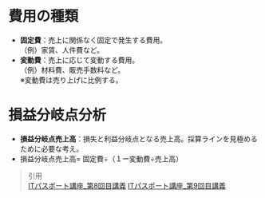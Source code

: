 # 費用の種類   
* **固定費**：売上に関係なく固定で発生する費用。  
（例）家賃、人件費など。    
* **変動費**：売上に応じて変動する費用。    
（例）材料費、販売手数料など。  
※変動費は売り上げに比例する。  

# 損益分岐点分析    
* **損益分岐点売上高**：損失と利益分岐点となる売上高。採算ラインを見極めるために必要な考え。
* 損益分岐点売上高= 固定費÷（１ー変動費÷売上高）

> 引用  
[ITパスポート講座_第8回目講義](https://www.youtube.com/watch?v=hBB1wRTuHRw&list=PLC9xywNMIf9jgTizhye6GyPjZcuPZ9ou5&index=9) 
[ITパスポート講座_第9回目講義](https://www.youtube.com/watch?v=TkKEk_hj5RQ&list=PLC9xywNMIf9jgTizhye6GyPjZcuPZ9ou5&index=10)  
